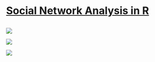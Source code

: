 # [Social Network Analysis in R](https://finnstats.com/index.php/2021/04/22/social-network-analysis-in-r/)

## 

![](https://finnstats.com/wp-content/uploads/2021/04/graphopt.png)

![](https://finnstats.com/wp-content/uploads/2021/04/Authority.png)

![](https://finnstats.com/wp-content/uploads/2021/04/Social-Network-Analysis-in-R.png)

